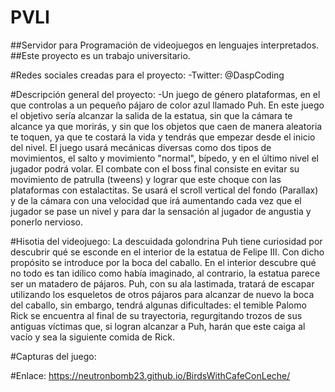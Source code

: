 # PVLI
##Servidor para Programación de videojuegos en lenguajes interpretados.
##Este proyecto es un trabajo universitario.

#Redes sociales creadas para el proyecto:
-Twitter: @DaspCoding 

#Descripción general del proyecto:
-Un juego de género plataformas, en el que controlas a un pequeño pájaro de color azul llamado Puh. En este juego el objetivo sería alcanzar la salida de la estatua, sin que la cámara te alcance ya que morirás, y sin que los objetos que caen de manera aleatoria te toquen, ya que te costará la vida y tendrás que empezar desde el inicio del nivel. El juego usará mecánicas diversas como dos tipos de movimientos, el salto y movimiento "normal", bípedo, y en el último nivel el jugador podrá volar. El combate con el boss final consiste en evitar su movimiento de patrulla (tweens) y lograr que este choque con las plataformas con estalactitas. Se usará el scroll vertical del fondo (Parallax) y de la cámara con una velocidad que irá aumentando cada vez que el jugador se pase un nivel y para dar la sensación al jugador de angustia y ponerlo nervioso. 

#Hisotia del videojuego:
La descuidada golondrina Puh tiene curiosidad por descubrir qué se esconde en el interior de la estatua de Felipe III. Con dicho propósito se introduce por la boca del caballo. En el interior descubre qué no todo es tan idílico como  había imaginado, al contrario, la estatua parece ser un matadero de pájaros. Puh, con su ala lastimada, tratará de escapar utilizando los esqueletos de otros pájaros para alcanzar de nuevo la boca del caballo, sin embargo, tendrá algunas dificultades: el temible Palomo Rick se encuentra al final de su trayectoria, regurgitando trozos de sus antiguas víctimas que, si logran alcanzar a Puh, harán que este caiga al vacío y sea la siguiente comida de Rick. 



#Capturas del juego:



#Enlace: https://neutronbomb23.github.io/BirdsWithCafeConLeche/
